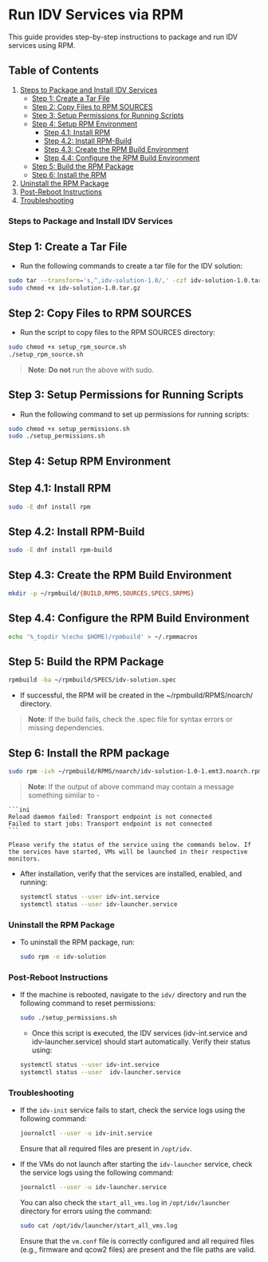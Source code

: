 # Run IDV Services via RPM

This guide provides step-by-step instructions to package and run IDV services using RPM.

## Table of Contents
1. [Steps to Package and Install IDV Services](#steps-to-package-and-install-idv-services)
   - [Step 1: Create a Tar File](#step-1-create-a-tar-file)
   - [Step 2: Copy Files to RPM SOURCES](#step-2-copy-files-to-rpm-sources)
   - [Step 3: Setup Permissions for Running Scripts](#step-3-setup-permissions-for-running-scripts)
   - [Step 4: Setup RPM Environment](#step-4-setup-rpm-environment)
     - [Step 4.1: Install RPM](#step-41-install-rpm)
     - [Step 4.2: Install RPM-Build](#step-42-install-rpm-build)
     - [Step 4.3: Create the RPM Build Environment](#step-43-create-the-rpm-build-environment)
     - [Step 4.4: Configure the RPM Build Environment](#step-44-configure-the-rpm-build-environment)
   - [Step 5: Build the RPM Package](#step-5-build-the-rpm-package)
   - [Step 6: Install the RPM](#step-6-install-the-rpm-package)
2. [Uninstall the RPM Package](#uninstall-the-rpm-package)
3. [Post-Reboot Instructions](#post-reboot-instructions)
4. [Troubleshooting](#troubleshooting)

### Steps to Package and Install IDV Services

## Step 1: Create a Tar File
- Run the following commands to create a tar file for the IDV solution:

```bash
sudo tar --transform='s,^,idv-solution-1.0/,' -czf idv-solution-1.0.tar.gz launcher init
sudo chmod +x idv-solution-1.0.tar.gz
```

## Step 2: Copy Files to RPM SOURCES
- Run the script to copy files to the RPM SOURCES directory:

```bash
sudo chmod +x setup_rpm_source.sh
./setup_rpm_source.sh
```
> **Note**: **Do not** run the above with sudo.

## Step 3: Setup Permissions for Running Scripts
- Run the following command to set up permissions for running scripts:

```bash
sudo chmod +x setup_permissions.sh
sudo ./setup_permissions.sh
```

## Step 4: Setup RPM Environment
  ## Step 4.1: Install RPM

  ```bash
  sudo -E dnf install rpm
  ```

  ## Step 4.2: Install RPM-Build

  ```bash
  sudo -E dnf install rpm-build
  ```

  ## Step 4.3: Create the RPM Build Environment

  ```bash
  mkdir -p ~/rpmbuild/{BUILD,RPMS,SOURCES,SPECS,SRPMS}
  ```

  ## Step 4.4: Configure the RPM Build Environment

  ```bash
  echo '%_topdir %(echo $HOME)/rpmbuild' > ~/.rpmmacros
  ```

## Step 5: Build the RPM Package

  ```bash
  rpmbuild -ba ~/rpmbuild/SPECS/idv-solution.spec
  ```
  - If successful, the RPM will be created in the ~/rpmbuild/RPMS/noarch/ directory.
  > **Note**: If the build fails, check the .spec file for syntax errors or missing dependencies. 

## Step 6: Install the RPM package

  ```bash
  sudo rpm -ivh ~/rpmbuild/RPMS/noarch/idv-solution-1.0-1.emt3.noarch.rpm
  ```
  
  > **Note**: If the output of above command may contain a message something similar to -

    ```ini
    Reload daemon failed: Transport endpoint is not connected
    Failed to start jobs: Transport endpoint is not connected
    ```
  
    Please verify the status of the service using the commands below. If the services have started, VMs will be launched in their respective monitors.

  - After installation, verify that the services are installed, enabled, and running:

    ```bash
    systemctl status --user idv-int.service
    systemctl status --user idv-launcher.service
    ```

### Uninstall the RPM Package

- To uninstall the RPM package, run:

  ```bash
  sudo rpm -e idv-solution
  ```

### Post-Reboot Instructions

- If the machine is rebooted, navigate to the `idv/` directory and run the following command to reset permissions:

  ```bash
  sudo ./setup_permissions.sh
  ```
  - Once this script is executed, the IDV services  (idv-int.service and idv-launcher.service) should start automatically. Verify their status using:
  
  ```bash
  systemctl status --user idv-int.service
  systemctl status --user  idv-launcher.service
  ```

### Troubleshooting

- If the `idv-init` service fails to start, check the service logs using the following command:

  ```bash
  journalctl --user -u idv-init.service
  ```
  Ensure that all required files are present in `/opt/idv`.

- If the VMs do not launch after starting the `idv-launcher` service, check the service logs using the following command:

  ```bash
  journalctl --user -u idv-launcher.service
  ```

  You can also check the `start_all_vms.log` in `/opt/idv/launcher` directory for errors using the command:

  ```bash
  sudo cat /opt/idv/launcher/start_all_vms.log
  ```  
  Ensure that the `vm.conf` file is correctly configured and all required files (e.g., firmware and qcow2 files) are present and the file paths are valid.
